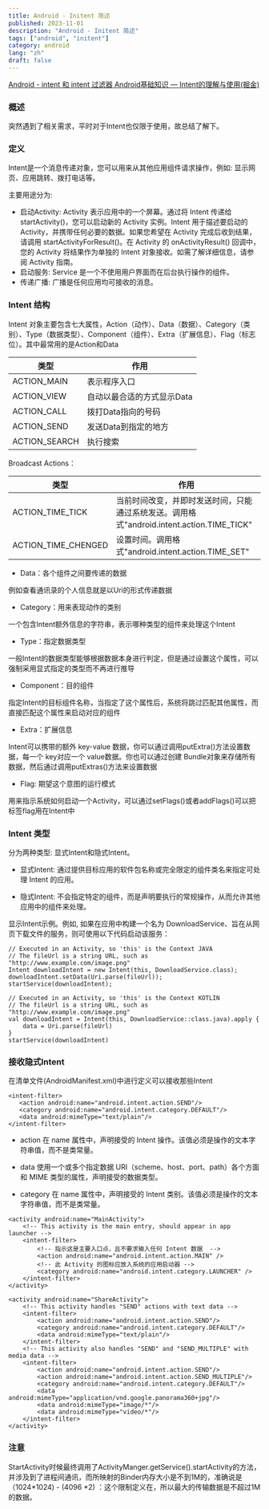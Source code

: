 ```yaml
---
title: Android - Initent 简述
published: 2023-11-01
description: "Android - Initent 简述"
tags: ["android", "initent"]
category: android
lang: "zh"
draft: false
---
```


[Android - intent 和 intent 过滤器 ](https://developer.android.google.cn/guide/components/intents-filters?hl=zh-cn#java)
[Android基础知识 — Intent的理解与使用(掘金)](https://juejin.cn/post/6844903950940897288?searchId=2023110115584736DD43F3A287B86395AA)

### 概述
突然遇到了相关需求，平时对于Intent也仅限于使用，故总结了解下。

### 定义
Intent是一个消息传递对象，您可以用来从其他应用组件请求操作，例如: 显示网页、应用跳转、拨打电话等。

主要用途分为:

- 启动Activity: Activity 表示应用中的一个屏幕。通过将 Intent 传递给 startActivity()，您可以启动新的 Activity 实例。Intent 用于描述要启动的 Activity，并携带任何必要的数据。如果您希望在 Activity 完成后收到结果，请调用 startActivityForResult()。在 Activity 的 onActivityResult() 回调中，您的 Activity 将结果作为单独的 Intent 对象接收。如需了解详细信息，请参阅 Activity 指南。
- 启动服务: Service 是一个不使用用户界面而在后台执行操作的组件。
- 传递广播: 广播是任何应用均可接收的消息。

### Intent 结构
Intent 对象主要包含七大属性，Action（动作）、Data（数据）、Category（类别）、Type（数据类型）、Component（组件）、Extra（扩展信息）、Flag（标志位）。其中最常用的是Action和Data


类型 | 作用
-- | --
ACTION_MAIN | 表示程序入口
ACTION_VIEW | 自动以最合适的方式显示Data
ACTION_CALL | 拨打Data指向的号码
ACTION_SEND | 发送Data到指定的地方
ACTION_SEARCH | 执行搜索


Broadcast Actions：


类型 | 作用
-- | --
ACTION_TIME_TICK | 当前时间改变，并即时发送时间，只能通过系统发送。调用格式"android.intent.action.TIME_TICK"
ACTION_TIME_CHENGED | 设置时间。调用格式"android.intent.action.TIME_SET"


- Data：各个组件之间要传递的数据

例如查看通讯录的个人信息就是以Uri的形式传递数据

- Category：用来表现动作的类别

一个包含Intent额外信息的字符串，表示哪种类型的组件来处理这个Intent

- Type：指定数据类型

一般Intent的数据类型能够根据数据本身进行判定，但是通过设置这个属性，可以强制采用显式指定的类型而不再进行推导

- Component：目的组件

指定Intent的目标组件名称，当指定了这个属性后，系统将跳过匹配其他属性，而直接匹配这个属性来启动对应的组件

- Extra：扩展信息

Intent可以携带的额外 key-value 数据，你可以通过调用putExtra()方法设置数据，每一个 key对应一个 value数据。你也可以通过创建 Bundle对象来存储所有数据，然后通过调用putExtras()方法来设置数据

- Flag: 期望这个意图的运行模式

用来指示系统如何启动一个Activity，可以通过setFlags()或者addFlags()可以把标签flag用在Intent中

### Intent 类型
分为两种类型: 显式Intent和隐式Intent。

- 显式Intent: 通过提供目标应用的软件包名称或完全限定的组件类名来指定可处理 Intent 的应用。

- 隐式Intent: 不会指定特定的组件，而是声明要执行的常规操作，从而允许其他应用中的组件来处理。

显示Intent示例。例如, 如果在应用中构建一个名为 DownloadService、旨在从网页下载文件的服务，则可使用以下代码启动该服务：

```
// Executed in an Activity, so 'this' is the Context JAVA
// The fileUrl is a string URL, such as "http://www.example.com/image.png"
Intent downloadIntent = new Intent(this, DownloadService.class);
downloadIntent.setData(Uri.parse(fileUrl));
startService(downloadIntent);
```

```
// Executed in an Activity, so 'this' is the Context KOTLIN
// The fileUrl is a string URL, such as "http://www.example.com/image.png"
val downloadIntent = Intent(this, DownloadService::class.java).apply {
    data = Uri.parse(fileUrl)
}
startService(downloadIntent)
```

### 接收隐式Intent

在清单文件(AndroidManifest.xml)中进行定义可以接收那些Intent

```
<intent-filter>
   <action android:name="android.intent.action.SEND"/>
   <category android:name="android.intent.category.DEFAULT"/>
   <data android:mimeType="text/plain"/>
</intent-filter>
```

- action 在 name 属性中，声明接受的 Intent 操作。该值必须是操作的文本字符串值，而不是类常量。

- data 使用一个或多个指定数据 URI（scheme、host、port、path）各个方面和 MIME 类型的属性，声明接受的数据类型。

- category 在 name 属性中，声明接受的 Intent 类别。该值必须是操作的文本字符串值，而不是类常量。

```
<activity android:name="MainActivity">
    <!-- This activity is the main entry, should appear in app launcher -->
    <intent-filter>
        <!-- 指示这是主要入口点，且不要求输入任何 Intent 数据  -->
        <action android:name="android.intent.action.MAIN" />
        <!-- 此 Activity 的图标应放入系统的应用启动器 -->
        <category android:name="android.intent.category.LAUNCHER" />
    </intent-filter>
</activity>

<activity android:name="ShareActivity">
    <!-- This activity handles "SEND" actions with text data -->
    <intent-filter>
        <action android:name="android.intent.action.SEND"/>
        <category android:name="android.intent.category.DEFAULT"/>
        <data android:mimeType="text/plain"/>
    </intent-filter>
    <!-- This activity also handles "SEND" and "SEND_MULTIPLE" with media data -->
    <intent-filter>
        <action android:name="android.intent.action.SEND"/>
        <action android:name="android.intent.action.SEND_MULTIPLE"/>
        <category android:name="android.intent.category.DEFAULT"/>
        <data android:mimeType="application/vnd.google.panorama360+jpg"/>
        <data android:mimeType="image/*"/>
        <data android:mimeType="video/*"/>
    </intent-filter>
</activity>
```

### 注意

StartActivity时候最终调用了ActivityManger.getService().startActivity的方法，并涉及到了进程间通讯，️而所映射的Binder内存大小是不到1M的，准确说是 （1024*1024) - (4096 *2) ：这个限制定义在，所以最大的传输数据是不超过1M的数据。